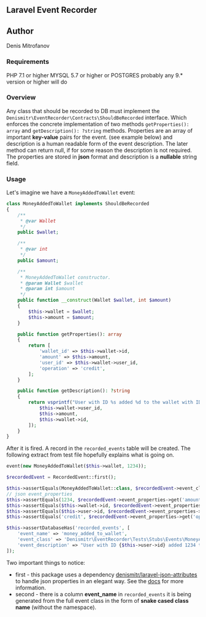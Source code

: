 ## Laravel Event Recorder

## Author
Denis Mitrofanov<br>

### Requirements
PHP 7.1 or higher
MYSQL 5.7 or higher
or 
POSTGRES probably any 9.* version or higher will do

### Overview

Any class that should be recorded to DB must implement the `Denismitr\EventRecorder\Contracts\ShouldBeRecorded` 
interface. Which enforces the concrete implementation of two methods `getProperties(): array` 
and `getDescription(): ?string` methods. Properties are an array of important **key-value** pairs for the event. 
(see example below) and description is a human readable form of the event description. The later method can return null, 
if for some reason the description is not required. The properties are stored in **json** format and description is a 
**nullable** string field.

### Usage

Let's imagine we have a `MoneyAddedToWallet` event:

```php
class MoneyAddedToWallet implements ShouldBeRecorded
{
    /**
     * @var Wallet
     */
    public $wallet;

    /**
     * @var int
     */
    public $amount;

    /**
     * MoneyAddedToWallet constructor.
     * @param Wallet $wallet
     * @param int $amount
     */
    public function __construct(Wallet $wallet, int $amount)
    {
        $this->wallet = $wallet;
        $this->amount = $amount;
    }

    public function getProperties(): array
    {
        return [
            'wallet_id' => $this->wallet->id,
            'amount' => $this->amount,
            'user_id' => $this->wallet->user_id,
            'operation' => 'credit',
        ];
    }

    public function getDescription(): ?string
    {
        return vsprintf("User with ID %s added %d to the wallet with ID %s", [
            $this->wallet->user_id,
            $this->amount,
            $this->wallet->id,
        ]);
    }
}
```

After it is fired. A record in the `recorded_events` table will be created. The following extract from test file 
hopefully explains what is going on.

```php
event(new MoneyAddedToWallet($this->wallet, 1234));

$recordedEvent = RecordedEvent::first();

$this->assertEquals(MoneyAddedToWallet::class, $recordedEvent->event_class);
// json event_properties
$this->assertEquals(1234, $recordedEvent->event_properties->get('amount'));
$this->assertEquals($this->wallet->id, $recordedEvent->event_properties->get('wallet_id'));
$this->assertEquals($this->user->id, $recordedEvent->event_properties->get('user_id'));
$this->assertEquals('credit', $recordedEvent->event_properties->get('operation'));

$this->assertDatabaseHas('recorded_events', [
    'event_name' => 'money_added_to_wallet',
    'event_class' => 'Denismitr\EventRecorder\Tests\Stubs\Events\MoneyAddedToWallet',
    'event_description' => "User with ID {$this->user->id} added 1234 to the wallet with ID {$this->wallet->id}"
]);
```

Two important things to notice: 
* first - this package uses a dependency [denismitr/laravel-json-attributes](https://github.com/denismitr/laravel-json-attributes) 
to handle json properties in an elegant way. See the [docs](https://github.com/denismitr/laravel-json-attributes) for more information.
* second - there is a column **event_name** in `recorded_events` it is being generated from
the full event class in the form of **snake cased class name** (without the namespace).